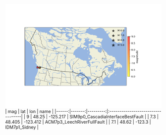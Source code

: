 ![All Scenarios To Date](FinishedScenarios.png)
|   mag |    lat |      lon | name                              |
|------:|-------:|---------:|:----------------------------------|
|   9   | 48.25  | -125.217 | SIM9p0_CascadiaInterfaceBestFault |
|   7.3 | 48.405 | -123.412 | ACM7p3_LeechRiverFullFault        |
|   7.1 | 48.62  | -123.3   | IDM7p1_Sidney                     |